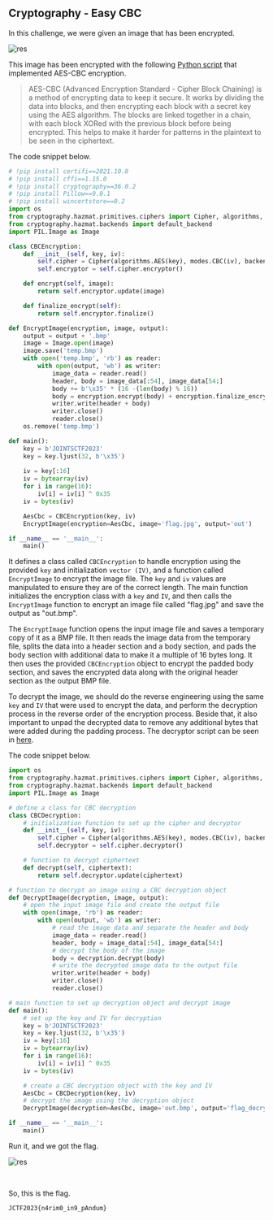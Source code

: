 ## Cryptography - Easy CBC

In this challenge, we were given an image that has been encrypted.

![res](assets/out.bmp)

This image has been encrypted with the following [Python script](assets/challenge.py) that implemented AES-CBC encryption.

> AES-CBC (Advanced Encryption Standard - Cipher Block Chaining) is a method of encrypting data to keep it secure. It works by dividing the data into blocks, and then encrypting each block with a secret key using the AES algorithm. The blocks are linked together in a chain, with each block XORed with the previous block before being encrypted. This helps to make it harder for patterns in the plaintext to be seen in the ciphertext.

The code snippet below.

```python
# !pip install certifi==2021.10.8
# !pip install cffi==1.15.0
# !pip install cryptography==36.0.2
# !pip install Pillow==9.0.1
# !pip install wincertstore==0.2
import os
from cryptography.hazmat.primitives.ciphers import Cipher, algorithms, modes
from cryptography.hazmat.backends import default_backend
import PIL.Image as Image

class CBCEncryption:
    def __init__(self, key, iv):
        self.cipher = Cipher(algorithms.AES(key), modes.CBC(iv), backend=default_backend())
        self.encryptor = self.cipher.encryptor()

    def encrypt(self, image):
        return self.encryptor.update(image)

    def finalize_encrypt(self):
        return self.encryptor.finalize()

def EncryptImage(encryption, image, output):
    output = output + '.bmp'
    image = Image.open(image)
    image.save('temp.bmp')
    with open('temp.bmp', 'rb') as reader:
        with open(output, 'wb') as writer:
            image_data = reader.read()
            header, body = image_data[:54], image_data[54:]
            body += b'\x35' * (16 -(len(body) % 16))
            body = encryption.encrypt(body) + encryption.finalize_encrypt()
            writer.write(header + body)
            writer.close()
            reader.close()
    os.remove('temp.bmp')

def main():
    key = b'JOINTSCTF2023'
    key = key.ljust(32, b'\x35')
    
    iv = key[:16]
    iv = bytearray(iv)
    for i in range(16):
        iv[i] = iv[i] ^ 0x35
    iv = bytes(iv)

    AesCbc = CBCEncryption(key, iv)
    EncryptImage(encryption=AesCbc, image='flag.jpg', output='out')

if __name__ == '__main__':
    main()
```

It defines a class called `CBCEncryption` to handle encryption using the provided `key` and initialization `vector (IV)`, and a function called `EncryptImage` to encrypt the image file. The `key` and `iv` values are manipulated to ensure they are of the correct length. The main function initializes the encryption class with a `key` and `IV`, and then calls the `EncryptImage` function to encrypt an image file called "flag.jpg" and save the output as "out.bmp".

The `EncryptImage` function opens the input image file and saves a temporary copy of it as a BMP file. It then reads the image data from the temporary file, splits the data into a header section and a body section, and pads the body section with additional data to make it a multiple of 16 bytes long. It then uses the provided `CBCEncryption` object to encrypt the padded body section, and saves the encrypted data along with the original header section as the output BMP file.

To decrypt the image, we should do the reverse engineering using the same `key` and `IV` that were used to encrypt the data, and perform the decryption process in the reverse order of the encryption process. Beside that, it also important to unpad the decrypted data to remove any additional bytes that were added during the padding process. The decryptor script can be seen in [here](decrypt.py).

The code snippet below.

```python
import os
from cryptography.hazmat.primitives.ciphers import Cipher, algorithms, modes
from cryptography.hazmat.backends import default_backend
import PIL.Image as Image

# define a class for CBC decryption
class CBCDecryption:
    # initialization function to set up the cipher and decryptor
    def __init__(self, key, iv):
        self.cipher = Cipher(algorithms.AES(key), modes.CBC(iv), backend=default_backend())
        self.decryptor = self.cipher.decryptor()

    # function to decrypt ciphertext
    def decrypt(self, ciphertext):
        return self.decryptor.update(ciphertext)

# function to decrypt an image using a CBC decryption object
def DecryptImage(decryption, image, output):
    # open the input image file and create the output file
    with open(image, 'rb') as reader:
        with open(output, 'wb') as writer:
            # read the image data and separate the header and body
            image_data = reader.read()
            header, body = image_data[:54], image_data[54:]
            # decrypt the body of the image
            body = decryption.decrypt(body)
            # write the decrypted image data to the output file
            writer.write(header + body)
            writer.close()
            reader.close()

# main function to set up decryption object and decrypt image
def main():
    # set up the key and IV for decryption
    key = b'JOINTSCTF2023'
    key = key.ljust(32, b'\x35')
    iv = key[:16]
    iv = bytearray(iv)
    for i in range(16):
        iv[i] = iv[i] ^ 0x35
    iv = bytes(iv)

    # create a CBC decryption object with the key and IV
    AesCbc = CBCDecryption(key, iv)
    # decrypt the image using the decryption object
    DecryptImage(decryption=AesCbc, image='out.bmp', output='flag_decrypted.jpg')

if __name__ == '__main__':
    main()
```

Run it, and we got the flag. 

![res](flag_decrypted.jpg)

</br>

So, this is the flag.

```
JCTF2023{n4rim0_in9_pAndum}
```
